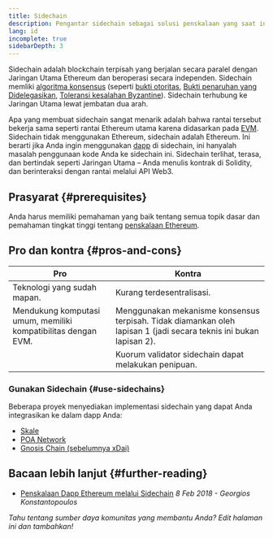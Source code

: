 ```yaml
---
title: Sidechain
description: Pengantar sidechain sebagai solusi penskalaan yang saat ini digunakan oleh komunitas Ethereum.
lang: id
incomplete: true
sidebarDepth: 3
---
```


Sidechain adalah blockchain terpisah yang berjalan secara paralel dengan Jaringan Utama Ethereum dan beroperasi secara independen. Sidechain memliki [algoritma konsensus](/developers/docs/consensus-mechanisms/) (seperti [bukti otoritas](https://wikipedia.org/wiki/Proof_of_authority), [Bukti penaruhan yang Didelegasikan](https://en.bitcoinwiki.org/wiki/DPoS), [Toleransi kesalahan Byzantine](https://decrypt.co/resources/byzantine-fault-tolerance-what-is-it-explained)). Sidechain terhubung ke Jaringan Utama lewat jembatan dua arah.

Apa yang membuat sidechain sangat menarik adalah bahwa rantai tersebut bekerja sama seperti rantai Ethereum utama karena didasarkan pada [EVM](/developers/docs/evm/). Sidechain tidak menggunakan Ethereum, sidechain adalah Ethereum. Ini berarti jika Anda ingin menggunakan [dapp](/developers/docs/dapps/) di sidechain, ini hanyalah masalah penggunaan kode Anda ke sidechain ini. Sidechain terlihat, terasa, dan bertindak seperti Jaringan Utama – Anda menulis kontrak di Solidity, dan berinteraksi dengan rantai melalui API Web3.

## Prasyarat {#prerequisites}

Anda harus memiliki pemahaman yang baik tentang semua topik dasar dan pemahaman tingkat tinggi tentang [penskalaan Ethereum](/developers/docs/scaling/).

## Pro dan kontra {#pros-and-cons}

| Pro                                                           | Kontra                                                                                                             |
| ------------------------------------------------------------- | ------------------------------------------------------------------------------------------------------------------ |
| Teknologi yang sudah mapan.                                   | Kurang terdesentralisasi.                                                                                          |
| Mendukung komputasi umum, memiliki kompatibilitas dengan EVM. | Menggunakan mekanisme konsensus terpisah. Tidak diamankan oleh lapisan 1 (jadi secara teknis ini bukan lapisan 2). |
|                                                               | Kuorum validator sidechain dapat melakukan penipuan.                                                               |

### Gunakan Sidechain {#use-sidechains}

Beberapa proyek menyediakan implementasi sidechain yang dapat Anda integrasikan ke dalam dapp Anda:

- [Skale](https://skale.network/)
- [POA Network](https://www.poa.network/)
- [Gnosis Chain (sebelumnya xDai)](https://www.xdaichain.com/)

## Bacaan lebih lanjut {#further-reading}

- [Penskalaan Dapp Ethereum melalui Sidechain](https://medium.com/loom-network/dappchains-scaling-ethereum-dapps-through-sidechains-f99e51fff447) _8 Feb 2018 - Georgios Konstantopoulos_

_Tahu tentang sumber daya komunitas yang membantu Anda? Edit halaman ini dan tambahkan!_

